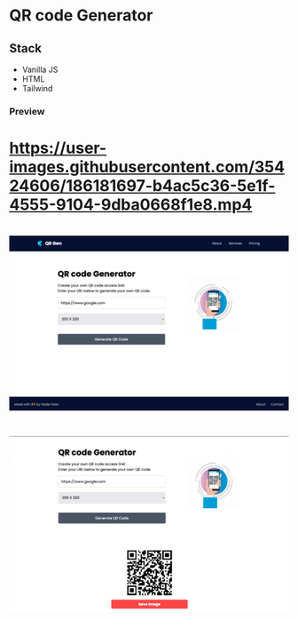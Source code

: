 # QR code Generator

## Stack
 - Vanilla JS
 - HTML
 - Tailwind

### Preview



# https://user-images.githubusercontent.com/35424606/186181697-b4ac5c36-5e1f-4555-9104-9dba0668f1e8.mp4

# ![Alt text](./images/Readme_imgs/Screen%20Shot%202022-08-23%20at%2000.44.31.png)

# ![Alt text](./images/Readme_imgs/Screen%20Shot%202022-08-23%20at%2000.45.09.png)
